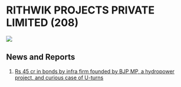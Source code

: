 # RITHWIK PROJECTS PRIVATE LIMITED (208)

![](https://media.assettype.com/newslaundry%2F2024-03%2F9e133bd8-57fa-44c6-a6a4-e86cf2f12b90%2FHYDRO.jpg?auto=format%2Ccompress&fit=max&format=webp&w=1200&dpr=2.0)

## News and Reports

1. [Rs 45 cr in bonds by infra firm founded by BJP MP, a hydropower project, and curious case of U-turns](https://www.newslaundry.com/2024/03/16/bjp-mps-infra-firms-rs-45-cr-in-bonds-a-hydropower-project-and-curious-case-of-u-turns)